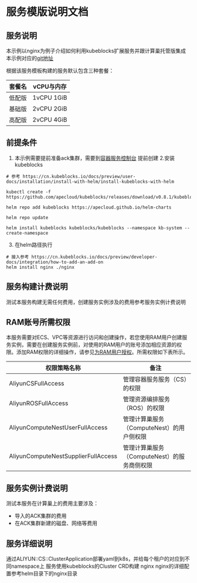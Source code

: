 # 服务模版说明文档

## 服务说明
本示例以nginx为例子介绍如何利用kubeblocks扩展服务并跟计算巢托管版集成 本示例对应的[git地址](https://github.com/aliyun-computenest/nginx-kubeblocks-demo)

根据该服务模板构建的服务默认包含三种套餐：

| 套餐名  | vCPU与内存      | 
|--------|----------------|
| 低配版 | 1vCPU 1GiB |
| 基础版 | 2vCPU 2GiB  |
| 高配版 | 2vCPU 4GiB |


## 前提条件
1. 本示例需要提前准备ack集群，需要到[容器服务控制台](https://cs.console.aliyun.com/) 提前创建
2.安装kubeblocks
```shell
# 参考 https://cn.kubeblocks.io/docs/preview/user-docs/installation/install-with-helm/install-kubeblocks-with-helm

kubectl create -f https://github.com/apecloud/kubeblocks/releases/download/v0.8.1/kubeblocks_crds.yaml

helm repo add kubeblocks https://apecloud.github.io/helm-charts

helm repo update

helm install kubeblocks kubeblocks/kubeblocks --namespace kb-system --create-namespace
```
3. 在helm路径执行 
```shell
# 接入参考 https://cn.kubeblocks.io/docs/preview/developer-docs/integration/how-to-add-an-add-on
helm install nginx ./nginx
```

## 服务构建计费说明

测试本服务构建无需任何费用，创建服务实例涉及的费用参考服务实例计费说明

## RAM账号所需权限

本服务需要对ECS、VPC等资源进行访问和创建操作，若您使用RAM用户创建服务实例，需要在创建服务实例前，对使用的RAM用户的账号添加相应资源的权限。添加RAM权限的详细操作，请参见[为RAM用户授权](https://help.aliyun.com/document_detail/121945.html)。所需权限如下表所示。

| 权限策略名称                          | 备注                     |
|---------------------------------|------------------------|
| AliyunCSFullAccess             | 管理容器服务服务（CS）的权限       |
| AliyunROSFullAccess             | 管理资源编排服务（ROS）的权限       |
| AliyunComputeNestUserFullAccess | 管理计算巢服务（ComputeNest）的用户侧权限 |
| AliyunComputeNestSupplierFullAccess | 管理计算巢服务（ComputeNest）的服务商侧权限 |

## 服务实例计费说明

测试本服务在计算巢上的费用主要涉及：

- 导入的ACK集群的费用
- 在ACK集群新建的磁盘、网络等费用


## 服务详细说明

通过ALIYUN::CS::ClusterApplication部署yaml到k8s，并给每个租户的对应到不同namespace上
服务使用kubeblocks的Cluster CRD构建 nginx
nginx的详细配置参考helm目录下的nginx目录